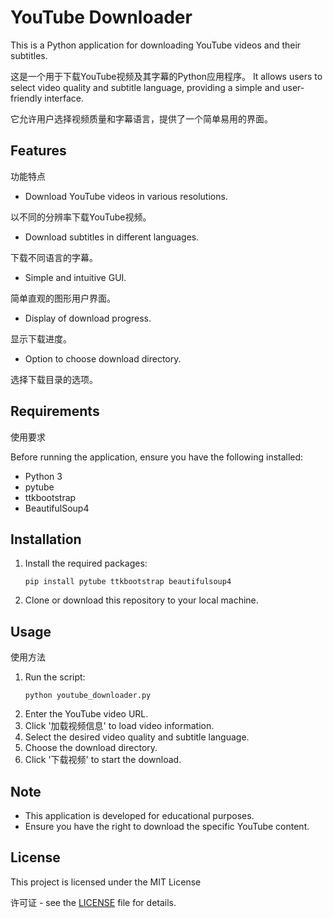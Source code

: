 
# YouTube Downloader

This is a Python application for downloading YouTube videos and their subtitles.

这是一个用于下载YouTube视频及其字幕的Python应用程序。 It allows users to select video quality and subtitle language, providing a simple and user-friendly interface.

它允许用户选择视频质量和字幕语言，提供了一个简单易用的界面。

## Features

功能特点

- Download YouTube videos in various resolutions.

以不同的分辨率下载YouTube视频。
- Download subtitles in different languages.

下载不同语言的字幕。
- Simple and intuitive GUI.

简单直观的图形用户界面。
- Display of download progress.

显示下载进度。
- Option to choose download directory.

选择下载目录的选项。

## Requirements

使用要求

Before running the application, ensure you have the following installed:
- Python 3
- pytube
- ttkbootstrap
- BeautifulSoup4

## Installation

1. Install the required packages:
   ```
   pip install pytube ttkbootstrap beautifulsoup4
   ```
2. Clone or download this repository to your local machine.

## Usage

使用方法

1. Run the script:
   ```
   python youtube_downloader.py
   ```
2. Enter the YouTube video URL.
3. Click '加载视频信息' to load video information.
4. Select the desired video quality and subtitle language.
5. Choose the download directory.
6. Click '下载视频' to start the download.

## Note

- This application is developed for educational purposes.
- Ensure you have the right to download the specific YouTube content.

## License

This project is licensed under the MIT License

许可证 - see the [LICENSE](LICENSE) file for details.





